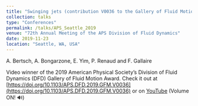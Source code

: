 ```yaml
---
title: "Swinging jets (contribution V0036 to the Gallery of Fluid Motion contest)"
collection: talks
type: "Conferences"
permalink: /talks/APS_Seattle_2019
venue: "72th Annual Meeting of the APS Division of Fluid Dynamics"
date: 2019-11-23
location: "Seattle, WA, USA"
---
```


A. Bertsch, A. Bongarzone, E. Yim, P. Renaud and F. Gallaire

Video winner of the 2019 American Physical Society’s Division of Fluid Dynamics (DFD) Gallery of Fluid Motion Award. Check it out at [https://doi.org/10.1103/APS.DFD.2019.GFM.V0036](https://doi.org/10.1103/APS.DFD.2019.GFM.V0036) or on [YouTube](https://www.youtube.com/watch?v=1SkpJsTvKxY) (Volume ON! 🔊)
